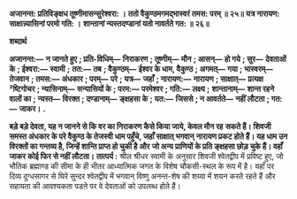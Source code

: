 **अजानन्त: प्रतिविङ्क्षध तूष्णीमासन्सुरेश्वरा: ।** **ततो वैकुण्ठमगमद्भास्वरं तमस: परम् ॥ २५॥** **यत्र नारायण: साक्षान्न्यासिनां परमो गति: ।** **शान्तानां न्यस्तदण्डानां यतो नावर्तते गत: ॥ २६॥** 

**शब्दार्थ** 

**अजानन्त:—** **न जानते हुए** **; प्रति-विधिम्—** **निराकरण** **; तूष्णीम्—** **मौन** **; आसन्—** **हो गये** **; सुर—** **देवताओं के** **; ईश्वरा:—** **स्वामी** **;** **तत:—** **तब** **; वैकुण्ठम्—** **ईश्वर के धाम, वैकुण्ठ** **; अगमत्—** **गया** **; भास्वरम्—** **तेजवान** **; तमस:—** **अंधकार** **; परम्—** **परे** **; यत्र—** **जहाँ** **; नारायण:—** **नारायण** **; साक्षात्—** **प्रत्यक्ष ²ष्टिगोचर** **; न्यासिनाम्—** **सन्यासियों के** **; परम:—** **परमेश्वर** **; गति:—** **लक्ष्य** **;** **शान्तानाम्—** **शान्त रहने वालों का** **; न्यस्त—** **विरक्त** **; दण्डानाम्—** **ङ्क्षहसा के** **; यत:—** **जिससे** **; न आवर्तते—** **नहीं लौटता** **; गत:—** **जाकर।** **.** 

**बड़े बड़े देवता, यह न जानने से कि वर का निराकरण कैसे किया जाये, केवल मौन रह** **सकते हैं। शिवजी समस्त अंधकार के परे वैकुण्ठ के तेजस्वी धाम पहुँचे, जहाँ साक्षात् भगवान्** **नारायण प्रकट होते हैं। यह धाम उन विरक्तों का गन्तव्य है, जिन्हें शान्ति प्राप्त हो चुकी है और** **जो अन्य प्राणियों के प्रति ङ्क्षहसा छोड़ चुके हैं। वहाँ जाकर कोई फिर से नहीं लौटता।** **तात्पर्य :** श्रील श्रीधर स्वामी के अनुसार शिवजी श्वेतद्वीप में प्रविष्ट हुए, जो भौतिक ब्रह्माण्ड की सीमा के ही भीतर आध्यात्मिक जगत के विशेष चौकसी-स्थल के रूप में है। यहाँ पर दिव्य दुग्धसागर से घिरे सुन्दर श्वेतद्वीप में भगवान् विष्णु अनन्त-शेष की शय्या में शयन करते रहते हैं और सहायता की आवश्यकता पडऩे पर वे देवताओं को उपलब्ध होते हैं।  